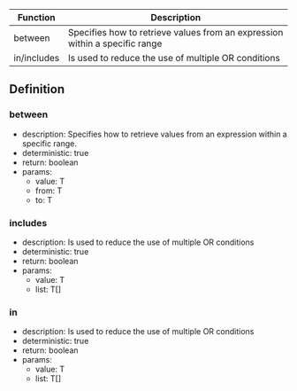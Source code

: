|Function 		|Description                                   																|
|-------------|-----------------------------------------------------------------------------|
|between			|Specifies how to retrieve values from an expression within a specific range	|
|in/includes	|Is used to reduce the use of multiple OR conditions													|

## Definition

### between

- description: Specifies how to retrieve values from an expression within a specific range.
- deterministic: true
- return: boolean
- params:
	- value: T
	- from: T
	- to: T

### includes

- description: Is used to reduce the use of multiple OR conditions
- deterministic: true
- return: boolean
- params:
	- value: T
	- list: T[]

### in

- description: Is used to reduce the use of multiple OR conditions
- deterministic: true
- return: boolean
- params:
	- value: T
	- list: T[]

